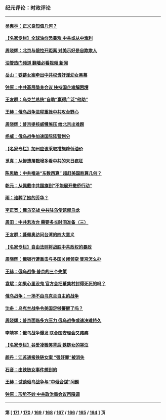 ### 纪元评论：时政评论
---
#### [吴惠林：正义良知值几何？](../../pages/nsc1025/n13614308.md?03020330) 
#### [【名家专栏】全球油价恐暴涨 中共或从中渔利](../../pages/nsc1025/n13613959.md?03020330) 
#### [周晓辉：北京与俄拉开距离 对美示好是自欺欺人](../../pages/nsc1025/n13613807.md?03020330) 
#### [油管热门频道 翻墙必看视频 新闻](ok?03020330)
#### [岳山：铁链女案牵出中共权贵奸淫幼女黑幕](../../pages/nsc1025/n13612939.md?03020330) 
#### [钟原：中共高层隐身会议 扶持国企难解困境](../../pages/nsc1025/n13612792.md?03020330) 
#### [王友群：乌克兰总统“自助”赢得广泛“他助”](../../pages/nsc1025/n13612495.md?03020330) 
#### [王赫：俄乌战争进程重挫中共攻台野心](../../pages/nsc1025/n13612241.md?03020330) 
#### [周晓辉：普京提核威慑施压 给北京出难题](../../pages/nsc1025/n13612126.md?03020330) 
#### [杨威：俄乌战争加速国际阵营划分](../../pages/nsc1025/n13612286.md?03020330) 
#### [【名家专栏】加州应该采取措施降低油价](../../pages/nsc1025/n13611457.md?03020330) 
#### [觅真：从惨遭屠戮增多看中共的末日疯狂](../../pages/nsc1025/n13611188.md?03020330) 
#### [陈思敏：中共推进“东数西算” 超赶美国胜算几何？](../../pages/nsc1025/n13611087.md?03020330) 
#### [乾元：从佩戴中共国旗到“不能展开撤侨行动”](../../pages/nsc1025/n13611002.md?03020330) 
#### [雨：谁葬了她的芳华？](../../pages/nsc1025/n13610941.md?03020330) 
#### [李正宽：俄乌交战 中共驻乌使馆闹乌龙](../../pages/nsc1025/n13609644.md?03020330) 
#### [周田：中共若攻台 需要多长时间准备（三）](../../pages/nsc1025/n13609709.md?03020330) 
#### [王友群：蓬佩奥访问台湾的四大意义](../../pages/nsc1025/n13609549.md?03020330) 
#### [【名家专栏】自由法则将战胜中共政权的暴政](../../pages/nsc1025/n13607993.md?03020330) 
#### [周晓辉：俄银行遭重击与多国关闭领空 普京怎么办](../../pages/nsc1025/n13609223.md?03020330) 
#### [王赫：俄乌战争 普京的三个失策](../../pages/nsc1025/n13608477.md?03020330) 
#### [袁斌：如果心里没鬼 官方会把董集村封得死死的吗？](../../pages/nsc1025/n13608371.md?03020330) 
#### [俄乌战争：一场不由乌克兰自主的战争](../../pages/nsc1025/n13607620.md?03020330) 
#### [沈舟：乌克兰战争令美国足够警醒了吗？](../../pages/nsc1025/n13607475.md?03020330) 
#### [周晓辉：普京面临多方压力 俄乌战争或速决难持久](../../pages/nsc1025/n13607422.md?03020330) 
#### [李靖宇：俄乌战争爆发 联合国安理会又瘫痪](../../pages/nsc1025/n13607463.md?03020330) 
#### [【名家专栏】谷爱凌微笑背后 铁链女的哭泣](../../pages/nsc1025/n13607117.md?03020330) 
#### [颜丹：江苏通报铁链女案 “强奸罪”被消失](../../pages/nsc1025/n13607199.md?03020330) 
#### [石音：由铁链女事件想到的](../../pages/nsc1025/n13607156.md?03020330) 
#### [王赫：试谈俄乌战争与“中俄合谋”问题](../../pages/nsc1025/n13606077.md?03020330) 
#### [钟原：形势不妙 中共政治局会议再降调](../../pages/nsc1025/n13605776.md?03020330) 

---
#### 第 [ [171](./171.md?03020330) / [170](./170.md?03020330) / [169](./169.md?03020330) / [168](./168.md?03020330) / [167](./167.md?03020330) / [166](./166.md?03020330) / [165](./165.md?03020330) / [164](./164.md?03020330) ] 页
